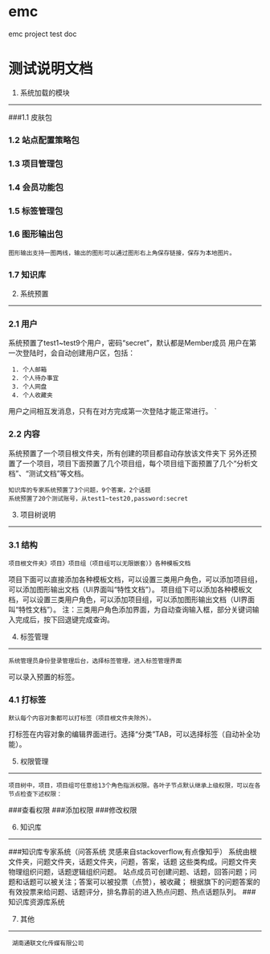 # emc
emc project test doc

测试说明文档
===============

1.	系统加载的模块
------------------

###1.1	皮肤包
  
### 1.2	站点配置策略包
  
### 1.3	项目管理包
  
### 1.4	会员功能包
  
### 1.5	标签管理包
  
### 1.6	图形输出包

    图形输出支持一图两线，输出的图形可以通过图形右上角保存链接，保存为本地图片。
    
### 1.7	知识库

2.	系统预置
------------

### 2.1	用户
  
   系统预置了test1~test9个用户，密码“secret”，默认都是Member成员
用户在第一次登陆时，会自动创建用户区，包括：

     1.	个人邮箱
     2.	个人待办事宜
     3.	个人网盘
     4.	个人收藏夹
    
   用户之间相互发消息，只有在对方完成第一次登陆才能正常进行。
`
### 2.2	内容
  
  
   系统预置了一个项目根文件夹，所有创建的项目都自动存放该文件夹下
另外还预置了一个项目，项目下面预置了几个项目组，每个项目组下面预置了几个“分析文档”、“测试文档”等文档。

    知识库的专家系统预置了3个问题，9个答案，2个话题
    系统预置了20个测试账号，从test1~test20,password:secret

3.	项目树说明
----------------

### 3.1	结构
  
    项目根文件夹》项目》项目组（项目组可以无限嵌套）》各种模板文档
项目下面可以直接添加各种模板文档，可以设置三类用户角色，可以添加项目组，可以添加图形输出文档（UI界面叫“特性文档”）。
项目组下可以添加各种模板文档，可以设置三类用户角色，可以添加项目组，可以添加图形输出文档（UI界面叫“特性文档”）。
注：三类用户角色添加界面，为自动查询输入框，部分关键词输入完成后，按下回退键完成查询。

4.	标签管理
-------------

    系统管理员身份登录管理后台，选择标签管理，进入标签管理界面
可以录入预置的标签。

### 4.1	打标签
  
    默认每个内容对象都可以打标签（项目根文件夹除外）。
打标签在内容对象的编辑界面进行。选择“分类”TAB，可以选择标签（自动补全功能）。

5. 权限管理
-------------
    项目树中，项目，项目组可任意给13个角色指派权限。各叶子节点默认继承上级权限，可以在各节点检查下述权限：

###查看权限
###添加权限
###修改权限

6. 知识库
------------
###知识库专家系统（问答系统 灵感来自stackoverflow,有点像知乎）
    系统由根文件夹，问题文件夹，话题文件夹，问题，答案，话题 这些类构成。问题文件夹物理组织问题，话题逻辑组织问题。
    站点成员可创建问题、话题，回答问题；问题和话题可以被关注；答案可以被投票（点赞），被收藏；
    根据旗下的问题答案的有效投票来给问题、话题评分，排名靠前的进入热点问题、热点话题队列。
###知识库资源库系统

7. 其他
----------






                                                  
     湖南通联文化传媒有限公司

